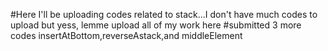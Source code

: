 #Here I'll be uploading codes related to stack...I don't have much codes to upload but yess, lemme upload all of my work here
#submitted 3 more codes insertAtBottom,reverseAstack,and middleElement

